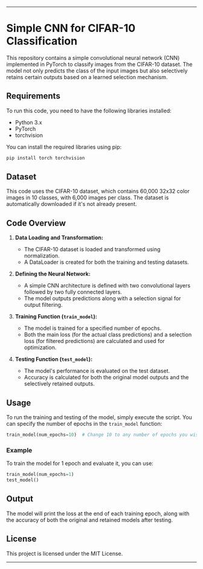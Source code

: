 
---

# Simple CNN for CIFAR-10 Classification

This repository contains a simple convolutional neural network (CNN) implemented in PyTorch to classify images from the CIFAR-10 dataset. The model not only predicts the class of the input images but also selectively retains certain outputs based on a learned selection mechanism.

## Requirements

To run this code, you need to have the following libraries installed:

- Python 3.x
- PyTorch
- torchvision

You can install the required libraries using pip:

```bash
pip install torch torchvision
```

## Dataset

This code uses the CIFAR-10 dataset, which contains 60,000 32x32 color images in 10 classes, with 6,000 images per class. The dataset is automatically downloaded if it's not already present.

## Code Overview

1. **Data Loading and Transformation:**
   - The CIFAR-10 dataset is loaded and transformed using normalization.
   - A DataLoader is created for both the training and testing datasets.

2. **Defining the Neural Network:**
   - A simple CNN architecture is defined with two convolutional layers followed by two fully connected layers.
   - The model outputs predictions along with a selection signal for output filtering.

3. **Training Function (`train_model`):**
   - The model is trained for a specified number of epochs.
   - Both the main loss (for the actual class predictions) and a selection loss (for filtered predictions) are calculated and used for optimization.

4. **Testing Function (`test_model`):**
   - The model's performance is evaluated on the test dataset.
   - Accuracy is calculated for both the original model outputs and the selectively retained outputs.

## Usage

To run the training and testing of the model, simply execute the script. You can specify the number of epochs in the `train_model` function:

```python
train_model(num_epochs=10)  # Change 10 to any number of epochs you wish to train
```

### Example

To train the model for 1 epoch and evaluate it, you can use:

```python
train_model(num_epochs=1)
test_model()
```

## Output

The model will print the loss at the end of each training epoch, along with the accuracy of both the original and retained models after testing.

## License

This project is licensed under the MIT License.

---
